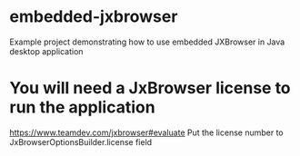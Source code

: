 # embedded-jxbrowser
Example project demonstrating how to use embedded JXBrowser in Java desktop application

# You will need a JxBrowser license to run the application 
https://www.teamdev.com/jxbrowser#evaluate
Put the license number to JxBrowserOptionsBuilder.license field
